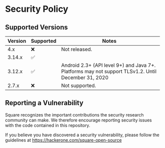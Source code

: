 # Security Policy

## Supported Versions

| Version | Supported          | Notes          |
| ------- | ------------------ | -------------- |
| 4.x     | :x:                | Not released.  |
| 3.14.x  | :white_check_mark: |                |
| 3.12.x  | :white_check_mark: | Android 2.3+ (API level 9+) and Java 7+.  Platforms may not support TLSv1.2. Until December 31, 2020  |
| 2.7.x   | :x:                | Not supported. |

## Reporting a Vulnerability

Square recognizes the important contributions the security research community
can make. We therefore encourage reporting security issues with the code
contained in this repository.

If you believe you have discovered a security vulnerability, please follow the
guidelines at https://hackerone.com/square-open-source
